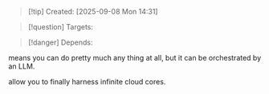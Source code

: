 
>[!tip] Created: [2025-09-08 Mon 14:31]

>[!question] Targets: 

>[!danger] Depends: 

means you can do pretty much any thing at all, but it can be orchestrated by an LLM.

allow you to finally harness infinite cloud cores.